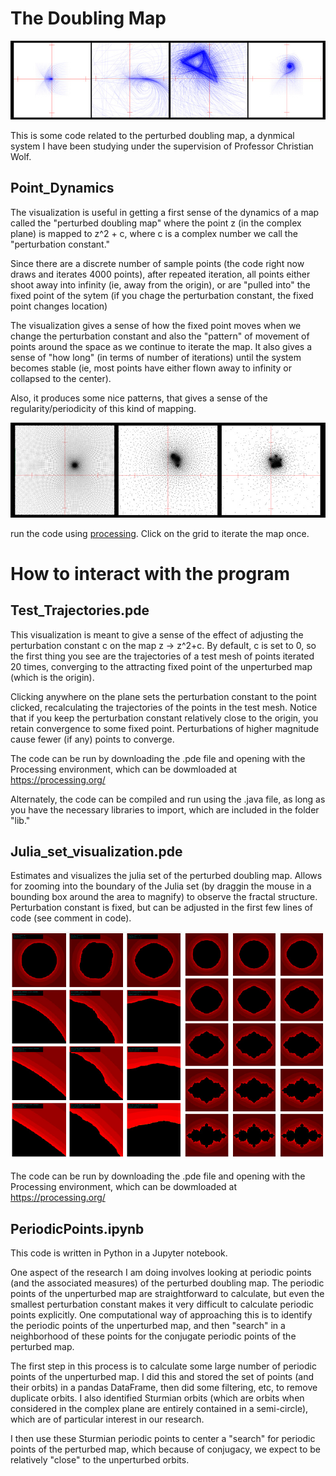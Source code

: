 # The Doubling Map

![alt text](splash.jpg)

This is some code related to the perturbed doubling map, a dynmical system I have been studying under the supervision of Professor Christian Wolf. 

## Point_Dynamics

The visualization is useful in getting a first sense of the dynamics of a map called the "perturbed doubling map"
where the point z (in the complex plane) is mapped to z^2 + c, where c is a complex number we call the 
"perturbation constant." 

Since there are a discrete number of sample points (the code right now draws and iterates 4000 points), after repeated
iteration, all points either shoot away into infinity (ie, away from the origin), or are "pulled into" the fixed point
of the sytem (if you chage the perturbation constant, the fixed point changes location) 

The visualization gives a sense of how the fixed point moves when we change the perturbation constant
and also the "pattern" of movement of points around the space as we continue to iterate the map. 
It also gives a sense of "how long" (in terms of number of iterations) until the system becomes stable
(ie, most points have either flown away to infinity or collapsed to the center). 

Also, it produces some nice patterns, that gives a sense of the regularity/periodicity of this kind of mapping.

<p align="center"><img src="point_dynamics.jpg"></p>

run the code using [processing](https://processing.org/). Click on the grid to iterate the map once. 

# How to interact with the program 

## Test_Trajectories.pde

This visualization is meant to give a sense of the effect of adjusting the perturbation constant c on the map z -> z^2+c. By default, c is set to 0, so the first thing you see are the trajectories of a test mesh of points iterated 20 times, converging to the attracting fixed point of the unperturbed map (which is the origin). 

Clicking anywhere on the plane sets the perturbation constant to the point clicked, recalculating the trajectories of the points in the test mesh. Notice that if you keep the perturbation constant relatively close to the origin, you retain convergence to some fixed point. Perturbations of higher magnitude cause fewer (if any) points to converge. 

The code can be run by downloading the .pde file and opening with the Processing environment, which can be dowmloaded at https://processing.org/

Alternately, the code can be compiled and run using the .java file, as long as you have the necessary libraries to import, which are included in the folder "lib."

## Julia_set_visualization.pde

Estimates and visualizes the julia set of the perturbed doubling map. Allows for zooming into the boundary of the Julia set (by draggin the mouse in a bounding box around the area to magnify) to observe the fractal structure. Perturbation constant is fixed, but can be adjusted in the first few lines of code (see comment in code). 

<p align="center"> <img src="julia_sets.jpg"></p>

The code can be run by downloading the .pde file and opening with the Processing environment, which can be dowmloaded at https://processing.org/

## PeriodicPoints.ipynb

This code is written in Python in a Jupyter notebook. 

One aspect of the research I am doing involves looking at periodic points (and the associated measures) of the perturbed doubling map. The periodic points of the unperturbed map are straightforward to calculate, but even the smallest perturbation constant makes it very difficult to calculate periodic points explicitly. One computational way of approaching this is to identify the periodic points of the unperturbed map, and then "search" in a neighborhood of these points for the conjugate periodic points of the perturbed map. 

The first step in this process is to calculate some large number of periodic points of the unperturbed map. I did this and stored the set of points (and their orbits) in a pandas DataFrame, then did some filtering, etc, to remove duplicate orbits. I also identified Sturmian orbits (which are orbits when considered in the complex plane are entirely contained in a semi-circle), which are of particular interest in our research. 

I then use these Sturmian periodic points to center a "search" for periodic points of the perturbed map, which because of conjugacy, we expect to be relatively "close" to the unperturbed orbits. 
